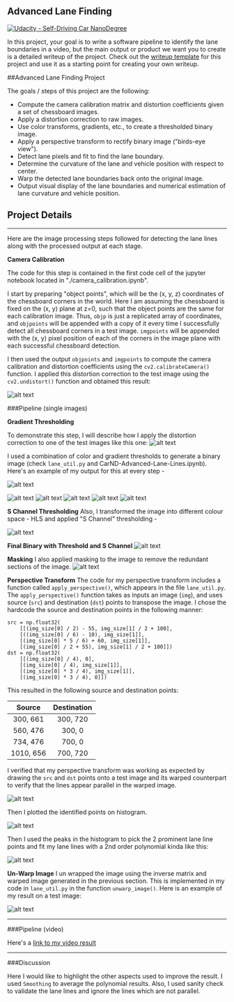 ## Advanced Lane Finding
[![Udacity - Self-Driving Car NanoDegree](https://s3.amazonaws.com/udacity-sdc/github/shield-carnd.svg)](http://www.udacity.com/drive)

In this project, your goal is to write a software pipeline to identify the lane boundaries in a video, but the main output or product we want you to create is a detailed writeup of the project.  Check out the [writeup template](https://github.com/udacity/CarND-Advanced-Lane-Lines/blob/master/writeup_template.md) for this project and use it as a starting point for creating your own writeup.  

##Advanced Lane Finding Project

The goals / steps of this project are the following:

* Compute the camera calibration matrix and distortion coefficients given a set of chessboard images.
* Apply a distortion correction to raw images.
* Use color transforms, gradients, etc., to create a thresholded binary image.
* Apply a perspective transform to rectify binary image ("birds-eye view").
* Detect lane pixels and fit to find the lane boundary.
* Determine the curvature of the lane and vehicle position with respect to center.
* Warp the detected lane boundaries back onto the original image.
* Output visual display of the lane boundaries and numerical estimation of lane curvature and vehicle position.

[image0]: ./output_images/chessboard.png "Chessboard"
[image1]: ./output_images/un-distort.png "Undistorted"
[image2]: ./output_images/thresh-gradient-x.png "Threshold X Gradient"
[image3]: ./output_images/thresh-gradient-y.png "Threshold X Gradient"
[image4]: ./output_images/mag-gradient.png "Magnitude Gradient"
[image5]: ./output_images/direction-gradient.png "Direction Gradient"
[image6]: ./output_images/combined-gradient.png "Combined Gradient"
[image7]: ./output_images/color-binary.png "Color Gradient"
[image8]: ./output_images/s-binary.png "S Binary"
[image9]: ./output_images/final-binary.png "Final Binary with Threshold and S Channel"
[image10]: ./output_images/masked.png "Masking"
[image11]: ./output_images/perspective.png "Perspective Transform"
[image12]: ./output_images/histogram.png "Histogram"
[image13]: ./output_images/lane-detect.png "Lane Detection"
[image14]: ./output_images/final-output.png "Final Warpped Image"
[video15]: ./project_video_output.mp4 "Video"

## Project Details

---
Here are the image processing steps followed for detecting the lane lines along with the processed output at each stage.

**Camera Calibration**

The code for this step is contained in the first code cell of the jupyter notebook located in "./camera_calibration.ipynb".  

I start by preparing "object points", which will be the (x, y, z) coordinates of the chessboard corners in the world. Here I am assuming the chessboard is fixed on the (x, y) plane at z=0, such that the object points are the same for each calibration image.  Thus, `objp` is just a replicated array of coordinates, and `objpoints` will be appended with a copy of it every time I successfully detect all chessboard corners in a test image.  `imgpoints` will be appended with the (x, y) pixel position of each of the corners in the image plane with each successful chessboard detection.  

I then used the output `objpoints` and `imgpoints` to compute the camera calibration and distortion coefficients using the `cv2.calibrateCamera()` function.  I applied this distortion correction to the test image using the `cv2.undistort()` function and obtained this result: 

![alt text][image0]

###Pipeline (single images)

**Gradient Thresholding**

To demonstrate this step, I will describe how I apply the distortion correction to one of the test images like this one:
![alt text][image1]

I used a combination of color and gradient thresholds to generate a binary image (check `lane_util.py` and CarND-Advanced-Lane-Lines.ipynb).  
Here's an example of my output for this at every step - 

![alt text][image2]

![alt text][image3]
![alt text][image4]
![alt text][image5]
![alt text][image6]
![alt text][image7]

**S Channel Thresholding**
Also, I transformed the image into different colour space - HLS and applied "S Channel" thresholding - 

![alt text][image8]

**Final Binary with Threshold and S Channel**
![alt text][image9]

**Masking**
I also applied masking to the image to remove the redundant sections of the image.
![alt text][image10]

**Perspective Transform**
The code for my perspective transform includes a function called `apply_perspective()`, which appears in the file `lane_util.py`.  The `apply_perspective()` function takes as inputs an image (`img`), and uses source (`src`) and destination (`dst`) points to transpose the image.  I chose the hardcode the source and destination points in the following manner:

```
src = np.float32(
    [[(img_size[0] / 2) - 55, img_size[1] / 2 + 100],
    [((img_size[0] / 6) - 10), img_size[1]],
    [(img_size[0] * 5 / 6) + 60, img_size[1]],
    [(img_size[0] / 2 + 55), img_size[1] / 2 + 100]])
dst = np.float32(
    [[(img_size[0] / 4), 0],
    [(img_size[0] / 4), img_size[1]],
    [(img_size[0] * 3 / 4), img_size[1]],
    [(img_size[0] * 3 / 4), 0]])

```
This resulted in the following source and destination points:

| Source        | Destination   | 
|:-------------:|:-------------:| 
| 300, 661      | 300, 720        | 
| 560, 476      | 300, 0      |
| 734, 476     | 700, 0      |
| 1010, 656      | 700, 720        |

I verified that my perspective transform was working as expected by drawing the `src` and `dst` points onto a test image and its warped counterpart to verify that the lines appear parallel in the warped image.

![alt text][image11]

Then I plotted the identified points on histogram.

![alt text][image12]

Then I used the peaks in the histogram to pick the 2 prominent lane line points and fit my lane lines with a 2nd order polynomial kinda like this:

![alt text][image13]

**Un-Warp Image**
I un wrapped the image using the inverse matrix and warped image generated in the previous section. This is implemented in my code in `lane_util.py` in the function `unwarp_image()`.  Here is an example of my result on a test image:

![alt text][image14]

---

###Pipeline (video)

Here's a [link to my video result](./project_video_output.mp4)

---

###Discussion

Here I would like to highlight the other aspects used to improve the result. I used `Smoothing` to average the polynomial results. Also, I used sanity check to validate the lane lines and ignore the lines which are not parallel. 
